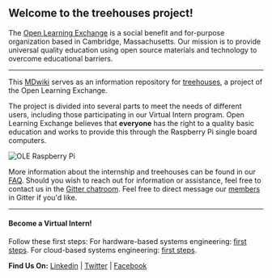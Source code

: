 ## Welcome to the treehouses project!

The [Open Learning Exchange](http://www.ole.org/) is a social benefit and for-purpose organization based in Cambridge, Massachusetts. Our mission is to provide universal quality education using open source materials and technology to overcome educational barriers.

---

This [MDwiki](https://dynalon.github.io/mdwiki/#!index.md) serves as an information repository for [treehouses](https://github.com/treehouses), a project of the Open Learning Exchange.


The  project is divided into several parts to meet the needs of different users, including those participating in our Virtual Intern program. Open Learning Exchange believes that **everyone** has the right to a quality basic education and works to provide this through the Raspberry Pi single board computers. 

![OLE Raspberry Pi](./images/OLE_RPi.png)

More information about the internship and treehouses can be found in our [FAQ](https://treehouses.io/#!./pages/vi/faq.md#General_Internship_Questions). 
Should you wish to reach out for information or assistance, feel free to contact us in the [Gitter chatroom](https://gitter.im/treehouses/Lobby). Feel free to direct message our [members](./pages/vi/team.md) in Gitter if you'd like.

---

#### Become a Virtual Intern!
Follow these first steps: 
For hardware-based systems engineering: [first steps](pages/vi/firststeps.md).
For cloud-based systems engineering: [first steps](pages/cloud-vi/firststeps.md).

**Find Us On:** [Linkedin](https://www.linkedin.com/company/open-learning-exchange) | [Twitter](https://twitter.com/oleorg) | [Facebook](https://www.facebook.com/openlearningexchange/)
